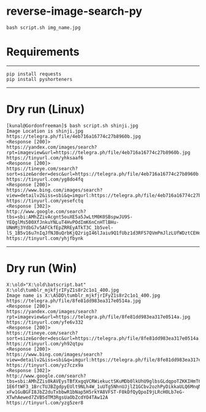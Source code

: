 # reverse-image-search-py


```bash script.sh img_name.jpg```

# Requirements 
***
```
pip install requests
pip install pyshorteners
```
***
# Dry run (Linux)
```
[kunal@Gordonfreeman]$ bash script.sh shinji.jpg
Image Location is shinji.jpg
https://telegra.ph/file/4eb716a16774c27b8960b.jpg
<Response [200]>
https://yandex.com/images/search?rpt=imageview&url=https://telegra.ph/file/4eb716a16774c27b8960b.jpg
https://tinyurl.com/yhksaaf6
<Response [200]>
https://tineye.com/search?sort=size&order=desc&url=https://telegra.ph/file/4eb716a16774c27b8960b.jpg
https://tinyurl.com/yg8do4fq
<Response [200]>
https://www.bing.com/images/search?view=detailv2&iss=sbi&q=imgurl:https://telegra.ph/file/4eb716a16774c27b8960b.jpg
https://tinyurl.com/yesefctq
<Response [302]>
http://www.google.com/search?tbs=sbi:AMhZZivAcgnt5ouXE5a5JwLtM0K0SBspwJU9S-YEQglMs500XfJnkuYNLuT4HvPOdImK6nCnHTlBHu-UNmMj3YdbG7v5AFCkfEpZRREyATkT3C_1b5vel-lS_1B5v16u7nIqJfNJBuQrbKjQ2rigI46lJaiu9Q1fUbz1d3RFS7QVmPmJlzLUfWDztCEHd5FAqaWHmsNlixubHjmhpVcko0vxzj0bt7GKSHzc4w9rtjyfTNset7EK5jJbARYBE4ieielyXu8Vxp4NarD9kt7STpKAtdozjMMKe6lXBmkAz1u24svuW9HvNkpnZZ2S4sAzcbQfAeoI6K4uouicREDfCP9GwWltNmHpqsPw
https://tinyurl.com/yhjfbynk
```
***
# Dry run (Win)
```
X:\old>"X:\old\batscript.bat" X:\old\tumblr_mjkfjrIFyZ1s8r2c1o1_400.jpg
Image name is X:\ASDD\tumblr_mjkfjrIFyZ1s8r2c1o1_400.jpg
https://telegra.ph/file/8fe81dd983ea317e0514a.jpg
<Response [200]>
https://yandex.com/images/search?rpt=imageview&url=https://telegra.ph/file/8fe81dd983ea317e0514a.jpg
https://tinyurl.com/yfe6v332
<Response [200]>
https://tineye.com/search?sort=size&order=desc&url=https://telegra.ph/file/8fe81dd983ea317e0514a.jpg
https://tinyurl.com/yh92qtpu
<Response [200]>
https://www.bing.com/images/search?view=detailv2&iss=sbi&q=imgurl:https://telegra.ph/file/8fe81dd983ea317e0514a.jpg
https://tinyurl.com/yz7czx9a
<Response [302]>
http://www.google.com/search?tbs=sbi:AMhZZis0kAVEysTBfXxgqVCRWiekuctSKuMDb0lkUhU9glbsGLdqpoTZKKIHmT6FVNRAsXjGckn5P4ewLwhRpSZU8MSrjXfyGeGKvvqhQtJDn6NAC0cNuRMaTI05XTslSOQ-1E6ftWF3_1BrcTUJBZgdpyEUlt9NLh4W_1uUTg5NhnUJjlZ1GCbv2ozhPyDikkaULQ6MnqNZ394eKCwHOZOK4MWfPSDcSMHhv7Y_1Nd7pVGA6ftHNshh737xoR-xFw1GuBGFI8JbZ2duTxbbwR1bNap5H5rkYA8VFST-F0kDfQyQpoI9jLRcH0Lb7eG-XTwhAewed7ZVB5dTM3RgsUaObZcdYO4TAw12A
https://tinyurl.com/yzg5zer8
```
